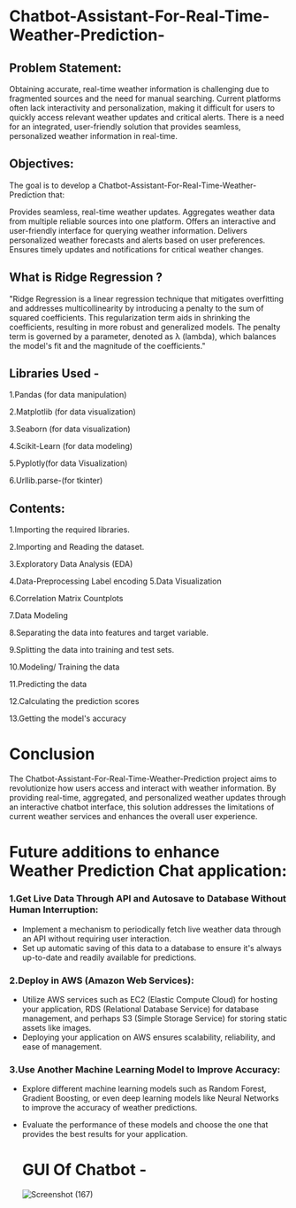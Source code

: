 # Chatbot-Assistant-For-Real-Time-Weather-Prediction-

## Problem Statement: 
Obtaining accurate, real-time weather information is challenging due to fragmented sources and the need for manual searching. Current platforms often lack interactivity and personalization, making it difficult for users to quickly access relevant weather updates and critical alerts. There is a need for an integrated, user-friendly solution that provides seamless, personalized weather information in real-time.

## Objectives:
The goal is to develop a Chatbot-Assistant-For-Real-Time-Weather-Prediction that:

Provides seamless, real-time weather updates.
Aggregates weather data from multiple reliable sources into one platform.
Offers an interactive and user-friendly interface for querying weather information.
Delivers personalized weather forecasts and alerts based on user preferences.
Ensures timely updates and notifications for critical weather changes.

## What is Ridge Regression ?
"Ridge Regression is a linear regression technique that mitigates overfitting and addresses multicollinearity by introducing a penalty to the sum of squared coefficients. This regularization term aids in shrinking the coefficients, resulting in more robust and generalized models. The penalty term is governed by a parameter, denoted as λ (lambda), which balances the model's fit and the magnitude of the coefficients."

## Libraries Used -
1.Pandas (for data manipulation)

2.Matplotlib (for data visualization)

3.Seaborn (for data visualization)

4.Scikit-Learn (for data modeling)


5.Pyplotly(for data Visualization)

6.Urllib.parse-(for tkinter)

## Contents:
1.Importing the required libraries.

2.Importing and Reading the dataset.

3.Exploratory Data Analysis (EDA)

4.Data-Preprocessing
      Label encoding
5.Data Visualization

6.Correlation Matrix Countplots 

7.Data Modeling

8.Separating the data into features and target variable.

9.Splitting the data into training and test sets.

10.Modeling/ Training the data

11.Predicting the data

12.Calculating the prediction scores

13.Getting the model's accuracy


# Conclusion
The Chatbot-Assistant-For-Real-Time-Weather-Prediction project aims to revolutionize how users access and interact with weather information. By providing real-time, aggregated, and personalized weather updates through an interactive chatbot interface, this solution addresses the limitations of current weather services and enhances the overall user experience.

# Future additions to enhance Weather Prediction Chat application:

### 1.Get Live Data Through API and Autosave to Database Without Human Interruption:
- Implement a mechanism to periodically fetch live weather data through an API without requiring user interaction.
- Set up automatic saving of this data to a database to ensure it's always up-to-date and readily available for predictions.

### 2.Deploy in AWS (Amazon Web Services):
- Utilize AWS services such as EC2 (Elastic Compute Cloud) for hosting your application, RDS (Relational Database Service) for database management, and perhaps S3 (Simple Storage Service) for storing static assets like images.
- Deploying your application on AWS ensures scalability, reliability, and ease of management.

### 3.Use Another Machine Learning Model to Improve Accuracy:
- Explore different machine learning models such as Random Forest, Gradient Boosting, or even deep learning models like Neural Networks to improve the accuracy of weather predictions.
- Evaluate the performance of these models and choose the one that provides the best results for your application.

  # GUI Of Chatbot -
  ![Screenshot (167)](https://github.com/vaishnaviadauale/Chatbot-Assistant-For-Real-Time-Weather-Prediction-/assets/114101523/d97e9623-b6f6-42f9-bd9d-9e29ad277d7c)




